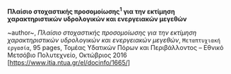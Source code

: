 **Πλαίσιο στοχαστικής προσομοίωσης<sup>1</sup> για την εκτίμηση χαρακτηριστικών υδρολογικών και ενεργειακών μεγεθών**

~author~, *Πλαίσιο στοχαστικής προσομοίωσης για την εκτίμηση χαρακτηριστικών υδρολογικών και ενεργειακών μεγεθών*,
`Μεταπτυχιακή εργασία`, 95 pages, Τομέας Υδατικών Πόρων και Περιβάλλοντος – Εθνικό Μετσόβιο Πολυτεχνείο, Οκτώβριος 2016
[https://www.itia.ntua.gr/el/docinfo/1665/]
